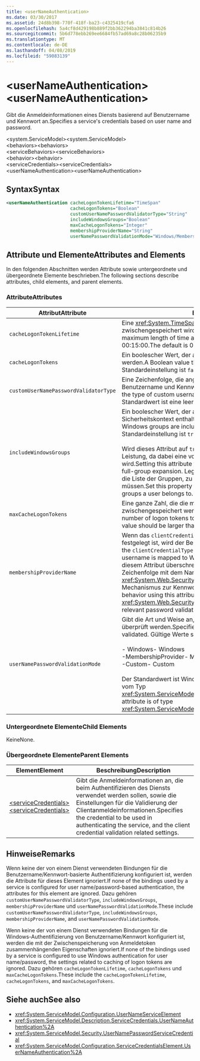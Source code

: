 ```yaml
---
title: <userNameAuthentication>
ms.date: 03/30/2017
ms.assetid: 24d8b398-770f-418f-ba23-c4325419cfa6
ms.openlocfilehash: 5a4cf8d429198b889f2bb362294ba3841c814b26
ms.sourcegitcommit: 5b6d778ebb269ee6684fb57ad69a8c28b06235b9
ms.translationtype: MT
ms.contentlocale: de-DE
ms.lasthandoff: 04/08/2019
ms.locfileid: "59083139"
---
```

# <a name="usernameauthentication"></a><span data-ttu-id="62a32-101">\<userNameAuthentication></span><span class="sxs-lookup"><span data-stu-id="62a32-101">\<userNameAuthentication></span></span>
<span data-ttu-id="62a32-102">Gibt die Anmeldeinformationen eines Diensts basierend auf Benutzername und Kennwort an.</span><span class="sxs-lookup"><span data-stu-id="62a32-102">Specifies a service's credentials based on user name and password.</span></span>  
  
 <span data-ttu-id="62a32-103">\<system.ServiceModel></span><span class="sxs-lookup"><span data-stu-id="62a32-103">\<system.ServiceModel></span></span>  
<span data-ttu-id="62a32-104">\<behaviors></span><span class="sxs-lookup"><span data-stu-id="62a32-104">\<behaviors></span></span>  
<span data-ttu-id="62a32-105">\<serviceBehaviors></span><span class="sxs-lookup"><span data-stu-id="62a32-105">\<serviceBehaviors></span></span>  
<span data-ttu-id="62a32-106">\<behavior></span><span class="sxs-lookup"><span data-stu-id="62a32-106">\<behavior></span></span>  
<span data-ttu-id="62a32-107">\<serviceCredentials></span><span class="sxs-lookup"><span data-stu-id="62a32-107">\<serviceCredentials></span></span>  
<span data-ttu-id="62a32-108">\<userNameAuthentication></span><span class="sxs-lookup"><span data-stu-id="62a32-108">\<userNameAuthentication></span></span>  
  
## <a name="syntax"></a><span data-ttu-id="62a32-109">Syntax</span><span class="sxs-lookup"><span data-stu-id="62a32-109">Syntax</span></span>  
  
```xml  
<userNameAuthentication cacheLogonTokenLifetime="TimeSpan"
                        cacheLogonTokens="Boolean"
                        customUserNamePasswordValidatorType="String"
                        includeWindowsGroups="Boolean"
                        maxCacheLogonTokens="Integer"
                        membershipProviderName="String"
                        userNamePasswordValidationMode="Windows/MembershipProvider/Custom" />
```  
  
## <a name="attributes-and-elements"></a><span data-ttu-id="62a32-110">Attribute und Elemente</span><span class="sxs-lookup"><span data-stu-id="62a32-110">Attributes and Elements</span></span>  
 <span data-ttu-id="62a32-111">In den folgenden Abschnitten werden Attribute sowie untergeordnete und übergeordnete Elemente beschrieben.</span><span class="sxs-lookup"><span data-stu-id="62a32-111">The following sections describe attributes, child elements, and parent elements.</span></span>  
  
### <a name="attributes"></a><span data-ttu-id="62a32-112">Attribute</span><span class="sxs-lookup"><span data-stu-id="62a32-112">Attributes</span></span>  
  
|<span data-ttu-id="62a32-113">Attribut</span><span class="sxs-lookup"><span data-stu-id="62a32-113">Attribute</span></span>|<span data-ttu-id="62a32-114">Beschreibung</span><span class="sxs-lookup"><span data-stu-id="62a32-114">Description</span></span>|  
|---------------|-----------------|  
|`cacheLogonTokenLifetime`|<span data-ttu-id="62a32-115">Eine <xref:System.TimeSpan>, die angibt, wie lange ein Token maximal zwischengespeichert wird.</span><span class="sxs-lookup"><span data-stu-id="62a32-115">A <xref:System.TimeSpan> that specifies the maximum length of time a token is cached.</span></span> <span data-ttu-id="62a32-116">Der Standardwert ist 00:15:00.</span><span class="sxs-lookup"><span data-stu-id="62a32-116">The default is 00:15:00.</span></span>|  
|`cacheLogonTokens`|<span data-ttu-id="62a32-117">Ein boolescher Wert, der angibt, ob Anmeldetoken zwischengespeichert werden.</span><span class="sxs-lookup"><span data-stu-id="62a32-117">A Boolean value that specifies whether logon tokens are cached.</span></span> <span data-ttu-id="62a32-118">Die Standardeinstellung ist `false`.</span><span class="sxs-lookup"><span data-stu-id="62a32-118">The default is `false`.</span></span>|  
|`customUserNamePasswordValidatorType`|<span data-ttu-id="62a32-119">Eine Zeichenfolge, die angibt, welche benutzerdefinierte Prüfung für Benutzername und Kennwort verwendet werden soll.</span><span class="sxs-lookup"><span data-stu-id="62a32-119">A string that specifies the type of custom username password validator to be used.</span></span> <span data-ttu-id="62a32-120">Der Standardwert ist eine leere Zeichenfolge.</span><span class="sxs-lookup"><span data-stu-id="62a32-120">The default is an empty string.</span></span>|  
|`includeWindowsGroups`|<span data-ttu-id="62a32-121">Ein boolescher Wert, der angibt, ob Windows-Gruppen im Sicherheitskontext enthalten sind.</span><span class="sxs-lookup"><span data-stu-id="62a32-121">A Boolean value that specifies whether Windows groups are included in the security context.</span></span> <span data-ttu-id="62a32-122">Die Standardeinstellung ist `true`.</span><span class="sxs-lookup"><span data-stu-id="62a32-122">The default is `true`.</span></span><br /><br /> <span data-ttu-id="62a32-123">Wird dieses Attribut auf `true` festgelegt, hat dies Auswirkungen auf die Leistung, da dabei eine vollständige Gruppenerweiterung durchgeführt wird.</span><span class="sxs-lookup"><span data-stu-id="62a32-123">Setting this attribute to `true` has a performance impact as it results in a full-group expansion.</span></span> <span data-ttu-id="62a32-124">Legen Sie diese Eigenschaft auf `false` fest, wenn Sie die Liste der Gruppen, zu denen ein Benutzer gehört, nicht einrichten müssen.</span><span class="sxs-lookup"><span data-stu-id="62a32-124">Set this property to `false` if you do not need to establish the list of groups a user belongs to.</span></span>|  
|`maxCacheLogonTokens`|<span data-ttu-id="62a32-125">Eine ganze Zahl, die die maximale Anzahl an Anmeldetoken angibt, die zwischengespeichert werden können.</span><span class="sxs-lookup"><span data-stu-id="62a32-125">An integer that specifies the maximum number of logon tokens to cache.</span></span> <span data-ttu-id="62a32-126">Dieser Wert muss größer als null sein.</span><span class="sxs-lookup"><span data-stu-id="62a32-126">This value should be larger than zero.</span></span> <span data-ttu-id="62a32-127">Der Standard ist 128.</span><span class="sxs-lookup"><span data-stu-id="62a32-127">The default is 128.</span></span>|  
|`membershipProviderName`|<span data-ttu-id="62a32-128">Wenn das `clientCredentialType`-Attribut einer Bindung auf `username` festgelegt ist, wird der Benutzername Windows-Konten zugewiesen.</span><span class="sxs-lookup"><span data-stu-id="62a32-128">When the `clientCredentialType` attribute of a binding is set to `username`, the username is mapped to Windows accounts.</span></span> <span data-ttu-id="62a32-129">Sie können dieses Verhalten mit diesem Attribut überschreiben. Bei dem Attribut handelt es sich um eine Zeichenfolge mit dem Namen des <xref:System.Web.Security.MembershipProvider>-Werts, der den relevanten Mechanismus zur Kennwortvalidierung bereitstellt.</span><span class="sxs-lookup"><span data-stu-id="62a32-129">You can override this behavior using this attribute, which is a string that contains the name of the <xref:System.Web.Security.MembershipProvider> value that provides the relevant password validation mechanism.</span></span>|  
|`userNamePasswordValidationMode`|<span data-ttu-id="62a32-130">Gibt die Art und Weise an, in der der Benutzername und das Kennwort überprüft werden.</span><span class="sxs-lookup"><span data-stu-id="62a32-130">Specifies the manner in which username password is validated.</span></span> <span data-ttu-id="62a32-131">Gültige Werte sind:</span><span class="sxs-lookup"><span data-stu-id="62a32-131">Valid values are:</span></span><br /><br /> <span data-ttu-id="62a32-132">-   Windows</span><span class="sxs-lookup"><span data-stu-id="62a32-132">-   Windows</span></span><br /><span data-ttu-id="62a32-133">-MembershipProvider</span><span class="sxs-lookup"><span data-stu-id="62a32-133">-   MembershipProvider</span></span><br /><span data-ttu-id="62a32-134">-Custom</span><span class="sxs-lookup"><span data-stu-id="62a32-134">-   Custom</span></span><br /><br /> <span data-ttu-id="62a32-135">Der Standardwert ist Windows.</span><span class="sxs-lookup"><span data-stu-id="62a32-135">The default is Windows.</span></span> <span data-ttu-id="62a32-136">Dieses Attribut ist vom Typ <xref:System.ServiceModel.Security.UserNamePasswordValidationMode>.</span><span class="sxs-lookup"><span data-stu-id="62a32-136">This attribute is of type <xref:System.ServiceModel.Security.UserNamePasswordValidationMode>.</span></span>|  
  
### <a name="child-elements"></a><span data-ttu-id="62a32-137">Untergeordnete Elemente</span><span class="sxs-lookup"><span data-stu-id="62a32-137">Child Elements</span></span>  
 <span data-ttu-id="62a32-138">Keine</span><span class="sxs-lookup"><span data-stu-id="62a32-138">None.</span></span>  
  
### <a name="parent-elements"></a><span data-ttu-id="62a32-139">Übergeordnete Elemente</span><span class="sxs-lookup"><span data-stu-id="62a32-139">Parent Elements</span></span>  
  
|<span data-ttu-id="62a32-140">Element</span><span class="sxs-lookup"><span data-stu-id="62a32-140">Element</span></span>|<span data-ttu-id="62a32-141">Beschreibung</span><span class="sxs-lookup"><span data-stu-id="62a32-141">Description</span></span>|  
|-------------|-----------------|  
|[<span data-ttu-id="62a32-142">\<serviceCredentials></span><span class="sxs-lookup"><span data-stu-id="62a32-142">\<serviceCredentials></span></span>](../../../../../docs/framework/configure-apps/file-schema/wcf/servicecredentials.md)|<span data-ttu-id="62a32-143">Gibt die Anmeldeinformationen an, die beim Authentifizieren des Diensts verwendet werden sollen, sowie die Einstellungen für die Validierung der Clientanmeldeinformationen.</span><span class="sxs-lookup"><span data-stu-id="62a32-143">Specifies the credential to be used in authenticating the service, and the client credential validation related settings.</span></span>|  
  
## <a name="remarks"></a><span data-ttu-id="62a32-144">Hinweise</span><span class="sxs-lookup"><span data-stu-id="62a32-144">Remarks</span></span>  
 <span data-ttu-id="62a32-145">Wenn keine der von einem Dienst verwendeten Bindungen für die Benutzername/Kennwort-basierte Authentifizierung konfiguriert ist, werden die Attribute für dieses Element ignoriert.</span><span class="sxs-lookup"><span data-stu-id="62a32-145">If none of the bindings used by a service is configured for user name/password-based authentication, the attributes for this element are ignored.</span></span> <span data-ttu-id="62a32-146">Dazu gehören `customUserNamePasswordValidatorType`, `includeWindowsGroups`, `membershipProviderName` und `userNamePasswordValidationMode`.</span><span class="sxs-lookup"><span data-stu-id="62a32-146">These include `customUserNamePasswordValidatorType`, `includeWindowsGroups`, `membershipProviderName`, and `userNamePasswordValidationMode`.</span></span>  
  
 <span data-ttu-id="62a32-147">Wenn keine der von einem Dienst verwendeten Bindungen für die Windows-Authentifizierung von Benutzername/Kennwort konfiguriert ist, werden die mit der Zwischenspeicherung von Anmeldetoken zusammenhängenden Eigenschaften ignoriert.</span><span class="sxs-lookup"><span data-stu-id="62a32-147">If none of the bindings used by a service is configured to use Windows authentication for user name/password, the settings related to caching of logon tokens are ignored.</span></span> <span data-ttu-id="62a32-148">Dazu gehören `cacheLogonTokenLifetime`, `cacheLogonTokens` und `maxCacheLogonTokens`.</span><span class="sxs-lookup"><span data-stu-id="62a32-148">These include the `cacheLogonTokenLifetime`, `cacheLogonTokens`, and `maxCacheLogonTokens`.</span></span>  
  
## <a name="see-also"></a><span data-ttu-id="62a32-149">Siehe auch</span><span class="sxs-lookup"><span data-stu-id="62a32-149">See also</span></span>

- <xref:System.ServiceModel.Configuration.UserNameServiceElement>
- <xref:System.ServiceModel.Description.ServiceCredentials.UserNameAuthentication%2A>
- <xref:System.ServiceModel.Security.UserNamePasswordServiceCredential>
- <xref:System.ServiceModel.Configuration.ServiceCredentialsElement.UserNameAuthentication%2A>

